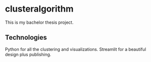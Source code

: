 # clusteralgorithm
This is my bachelor thesis project. 

## Technologies
Python for all the clustering and visualizations.
Streamlit for a beautiful design plus publishing.
